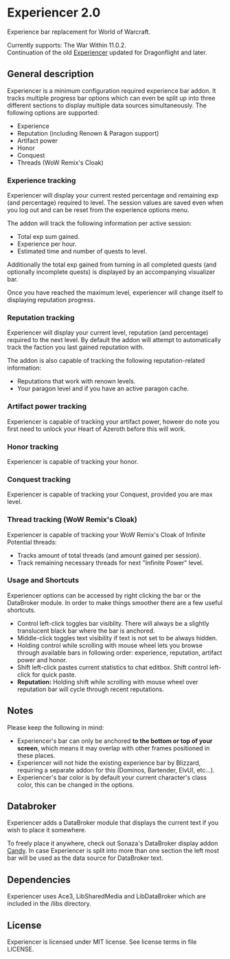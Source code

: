 # Experiencer 2.0
Experience bar replacement for World of Warcraft.

Currently supports: The War Within 11.0.2.  
Continuation of the old [Experiencer](https://www.curseforge.com/wow/addons/experiencer) updated for Dragonflight and later.

## General description
Experiencer is a minimum configuration required experience bar addon. It tracks multiple progress bar options which can even be split up into three different sections to display multiple data sources simultaneously.
The following options are supported:  
- Experience  
- Reputation (including Renown & Paragon support)  
- Artifact power  
- Honor  
- Conquest  
- Threads (WoW Remix's Cloak)  

### Experience tracking
Experiencer will display your current rested percentage and remaining exp (and percentage) required to level. The session values are saved even when you log out and can be reset from the experience options menu.

The addon will track the following information per active session:  
- Total exp sum gained.  
- Experience per hour.  
- Estimated time and number of quests to level.  
  
Additionally the total exp gained from turning in all completed quests (and optionally incomplete quests) is displayed by an accompanying visualizer bar.  

Once you have reached the maximum level, experiencer will change itself to displaying reputation progress.  

### Reputation tracking
Experiencer will display your current level, reputation (and percentage) required to the next level. By default the addon will attempt to automatically track the faction you last gained reputation with.  

The addon is also capable of tracking the following reputation-related information:  
- Reputations that work with renown levels.  
- Your paragon level and if you have an active paragon cache.  

### Artifact power tracking
Experiencer is capable of tracking your artifact power, howeer do note you first need to unlock your Heart of Azeroth before this will work.  

### Honor tracking
Experiencer is capable of tracking your honor.  

### Conquest tracking
Experiencer is capable of tracking your Conquest, provided you are max level.  

### Thread tracking (WoW Remix's Cloak)
Experiencer is capable of tracking your WoW Remix's Cloak of Infinite Potential threads:  
- Tracks amount of total threads (and amount gained per session).  
- Track remaining necessary threads for next "Infinite Power" level.  

### Usage and Shortcuts
Experiencer options can be accessed by right clicking the bar or the DataBroker module. In order to make things smoother there are a few useful shortcuts.  
- Control left-click toggles bar visiblity. There will always be a slightly translucent black bar where the bar is anchored.  
- Middle-click toggles text visibility if text is not set to be always hidden.  
- Holding control while scrolling with mouse wheel lets you browse through available bars in following order: experience, reputation, artifact power and honor.  
- Shift left-click pastes current statistics to chat editbox. Shift control left-click for quick paste.  
- **Reputation:** Holding shift while scrolling with mouse wheel over reputation bar will cycle through recent reputations.  

## Notes
Please keep the following in mind:  
- Experiencer's bar can only be anchored **to the bottom or top of your screen**, which means it may overlap with other frames positioned in these places.  
- Experiencer will not hide the existing experience bar by Blizzard, requiring a separate addon for this (Dominos, Bartender, ElvUI, etc...).
- Experiencer's bar color is by default your current character's class color, this can be changed in the options.

## Databroker
Experiencer adds a DataBroker module that displays the current text if you wish to place it somewhere. 

To freely place it anywhere, check out Sonaza's DataBroker display addon [Candy](https://www.curseforge.com/wow/addons/candy). In case Experiencer is split into more than one section the left most bar will be used as the data source for DataBroker text.

## Dependencies
Experiencer uses Ace3, LibSharedMedia and LibDataBroker which are included in the /libs directory.

## License
Experiencer is licensed under MIT license. See license terms in file LICENSE.